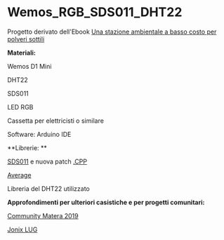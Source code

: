 # Wemos_RGB_SDS011_DHT22

Progetto derivato dell'Ebook [Una stazione ambientale a basso costo per polveri sottili](http://www.coderschoolitalia.it/ebook-una-stazione-ambientale-a-basso-costo-per-il-controllo-polveri-sottili/)

**Materiali:**

Wemos D1 Mini

DHT22

SDS011

LED RGB

Cassetta per elettricisti o similare

Software: Arduino IDE


**Librerie: **


  [SDS011](https://github.com/ricki-z/SDS011) e nuova patch [.CPP](https://drive.google.com/open?id=1XjTrKBAsZZAOIlP953CSwsifAM_0MXDQ)
  
  [Average](https://github.com/RobTillaart/Arduino/tree/master/libraries/RunningAverage)
  
  Libreria del DHT22 utilizzato


**Approfondimenti per ulteriori casistiche e per progetti comunitari:**

  [Community Matera 2019](https://community.matera-basilicata2019.it/t/stazione-monitoraggio-qualita-dellaria/237)
  
  [Jonix LUG](https://gitlab.com/JonixLUG/jonixlug-aqi/)
  
  
